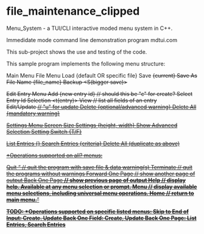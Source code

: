 # file_maintenance_clipped

Menu_System - a TUI/CLI interactive moded menu system in C++.

Immedidate mode command line demonstration program mdtui.com

This sub-project shows the use and testing of the code.

This sample program implements the following menu structure:

Main Menu
  File Menu  <f>
    Load <l> {default OR specific file}
    Save <s> {current}
    Save As File Name <a> {file_name}
    Backup <S(bigger save)>

  Edit Entry Menu <e>
    Add <a> {new entry id} // should this be "c" for create?
    Select Entry Id Selection <t(entry)>
      View <v> // list all fields of an entry   
      Edit/Update <u> // "u" for update
      Delete <d> {optional/advanced warning}
    Delete All <X> {mandatory warning}

  Settings Menu <g>
    Screen Size Settings <z> {height, width}
    Show Advanced Selection Setting Switch <A> {T/F}

  List Entries <l> {}
  Search Entries <r> {criteria}
  Delete All <X> (duplicate as above)
  
*Operations supported on all? menus:

Quit <q> // quit the program with save file & data warning(s)
Terminate <T> // quit the programs without warnings
Forward One Page <f> // show another page of output
Back One Page <b> // show previous page of output
Help <h> // display help.  Available at any menu selection or prompt.
Menu <m> // display available menu selections, including universal menu operations.
Home <H> // return to main menu.

TODO: *Operations supported on specific listed menus:
Skip to End of Input: Create, Update
Back One Field:       Create, Update
Back One Page:        List Entries, Search Entries 


